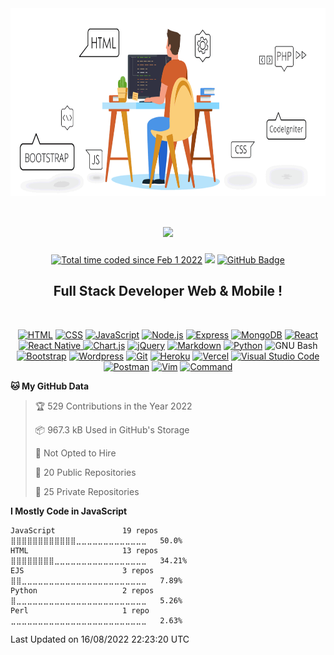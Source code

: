 <div class="header">
    <a href="#"><img width="100%" src="assets/cover.gif" height="300px" align="center" /></a>
    <h1 align="center"><img src="https://raw.githubusercontent.com/MartinHeinz/MartinHeinz/master/wave.gif" width="0px"></h1>
    <p align="center">
        <a href="https://wakatime.com/@86d7ec69-f6ba-4041-8e22-8c92ba3fc1de"><img src="https://wakatime.com/badge/user/86d7ec69-f6ba-4041-8e22-8c92ba3fc1de.svg" alt="Total time coded since Feb 1 2022" /></a>
        <a href="https://github.com/Meghna-DAS/github-profile-views-counter"><img src="https://komarev.com/ghpvc/?username=NDRBAX"></a>
        <a href="https://github.com/NDRBAX?tab=followers"><img src="https://img.shields.io/github/followers/NDRBAX?label=Followers&style=social" alt="GitHub Badge"></a>
    </p>
    <h2 align="center">Full Stack Developer Web & Mobile !</h2><br>
    <p align="center">
    <a href="https://github.com/search?q=user%3ANDRBAX+language%3Ahtml"><img alt="HTML" src="https://img.shields.io/badge/HTML-E34F26.svg?style=for-the-badge&logo=html5&logoColor=white"></a>
    <a href="https://github.com/search?q=user%3ANDRBAX+language%3Acss"><img alt="CSS" src="https://img.shields.io/badge/CSS-1572B6.svg?style=for-the-badge&logo=css3&logoColor=white"></a>
    <a href="https://github.com/search?q=user%3ANDRBAX+language%3Ajavascript"><img alt="JavaScript" src="https://img.shields.io/badge/JavaScript-F7DF1E.svg?style=for-the-badge&logo=javascript&logoColor=black"></a>
    <a href="https://github.com/search?q=user%3ANDRBAX+language%3Ajavascript"><img alt="Node.js" src="https://img.shields.io/badge/Node.js-43853D.svg?style=for-the-badge&logo=node.js&logoColor=white"></a>
    <a href="#"><img alt="Express" src="https://img.shields.io/badge/Express-20232a.svg?style=for-the-badge&logo=express&logoColor=%2361DAFB"></a>
    <a href="#"><img alt="MongoDB" src ="https://img.shields.io/badge/MongoDB-4ea94b.svg?style=for-the-badge&logo=mongodb&logoColor=white"></a>
    <a href="#"><img alt="React" src="https://img.shields.io/badge/React-20232a.svg?logo=react&style=for-the-badge&logoColor=%2361DAFB"></a>
    <a href="#"><img alt="React Native" src="https://img.shields.io/badge/React_Native-20232A.svg?style=for-the-badge&logo=react&logoColor=61DAFB"> </a>
    <a href="#"><img alt="Chart.js" src="https://img.shields.io/badge/Chart.js-596275.svg?style=for-the-badge&logo=chart.js&logoColor=%FF6384"></a>
    <a href="#"><img alt="jQuery" src="https://img.shields.io/badge/jQuery-0984e3.svg?style=for-the-badge&logo=jquery&logoColor=%FFFFFF"></a>
    <a href="https://github.com/search?q=user%3ANDRBAX+language%3Amarkdown"><img alt="Markdown" src="https://img.shields.io/badge/Markdown-000000.svg?style=for-the-badge&logo=markdown&logoColor=white"></a>
    <a href="#"><img alt="Python" src="https://img.shields.io/badge/Python-3776AB.svg?logo=python&style=for-the-badge&logoColor=white"></a>
    <a><img alt="GNU Bash" src="https://img.shields.io/badge/GNU%20Bash-4EAA25.svg?style=for-the-badge&logo=GNU%20Bash&logoColor=white"></img></a>
    <a href="#"><img alt="Bootstrap" src="https://img.shields.io/badge/Bootstrap-7952B3.svg?logo=bootstrap&style=for-the-badge&logoColor=white"></a>
    <a href="#"><img alt="Wordpress" src="https://img.shields.io/badge/Wordpress-21759B?logo=wordpress&style=for-the-badge&logoColor=white"></a>
    <!-- <a href="#"><img alt="Material Design" src="https://img.shields.io/badge/Material%20Design-1B1464.svg?logo=material-design&logoColor=white"></a> -->
    <a href="#"><img alt="Git" src="https://img.shields.io/badge/Git-F05033.svg?logo=git&style=for-the-badge&logoColor=white"></a>
    <a href="#"><img alt="Heroku" src="https://img.shields.io/badge/Heroku-430098.svg?style=for-the-badge&logo=heroku&logoColor=white"></a>
    <a href="#"><img alt="Vercel" src="https://img.shields.io/badge/Vercel-000000.svg?style=for-the-badge&logo=vercel&logoColor=white"></a>
    <a href="#"><img alt="Visual Studio Code" src="https://img.shields.io/badge/Visual%20Studio%20Code-0078d7.svg?style=for-the-badge&logo=visual-studio-code&logoColor=white"></a>
    <a href="#"><img alt="Postman" src="https://img.shields.io/badge/Postman-FF6C37?style=for-the-badge&logo=postman&logoColor=white"></a>
    <a href="#"><img alt="Vim" src="https://img.shields.io/badge/Vim-019733.svg?style=for-the-badge&logo=vim&logoColor=%white"></a>
    <!-- <a href="#"><img alt="Fedora" src="https://img.shields.io/badge/Fedora-0c2461.svg?logo=fedora&logoColor=%2361DAFB"></a> -->
    <a href="#"><img alt="Command" src="https://img.shields.io/badge/Terminal-3c6382.svg?style=for-the-badge&logo=gnometerminal&logoColor=%white"></a>
    <!-- <a href="#"><img alt="Codepen" src="https://img.shields.io/badge/Codepen-000000.svg?logo=codepen&logoColor=white"></a>
    <a href="#"><img alt="Repl.it" src="https://img.shields.io/badge/Repl.it-0D101E.svg?logo=Replit&logoColor=white"></a>
        <a href="#"><img alt="Gimp" src="https://img.shields.io/badge/Gimp-b71540.svg?logo=gimp&logoColor=%FFF"></a>
    <a href="#"><img alt="Krita" src="https://img.shields.io/badge/Krita-1e3799.svg?logo=krita&logoColor=%white"></a> 
    <a href="#"><img alt="Adobe Photoshop" src="https://img.shields.io/badge/Photoshop-20232a.svg?logo=adobephotoshop&logoColor=%FFF"></a>
    <a href="#"><img alt="Adobe Premiere Pro" src="https://img.shields.io/badge/Premiere Pro-20232a.svg?logo=adobepremierepro&logoColor=%FFF"></a>
    <a href="#"><img alt="Adobe After Effects" src="https://img.shields.io/badge/After Effects-20232a.svg?logo=adobeaftereffects&logoColor=%FFF"></a>
    <a href="#"><img alt="Adobe Audition" src="https://img.shields.io/badge/Audition-20232a.svg?logo=adobeaudition&logoColor=%FFF"></a>
    <a href="#"><img alt="Adobe Illustrator" src="https://img.shields.io/badge/Illustrator-20232a.svg?logo=adobeillustrator&logoColor=%white"></a>
    <a href="#"><img alt="Adobe Indesign" src="https://img.shields.io/badge/Indesign-20232a.svg?logo=adobeindesign&logoColor=%FFF"></a> -->
</p>
       
</div>

<!--START_SECTION:waka-->
**🐱 My GitHub Data** 

> 🏆 529 Contributions in the Year 2022
 > 
> 📦 967.3 kB Used in GitHub's Storage 
 > 
> 🚫 Not Opted to Hire
 > 
> 📜 20 Public Repositories 
 > 
> 🔑 25 Private Repositories  
 > 
**I Mostly Code in JavaScript** 

```text
JavaScript               19 repos            ⣿⣿⣿⣿⣿⣿⣿⣿⣿⣿⣿⣿⣀⣀⣀⣀⣀⣀⣀⣀⣀⣀⣀⣀⣀   50.0% 
HTML                     13 repos            ⣿⣿⣿⣿⣿⣿⣿⣿⣀⣀⣀⣀⣀⣀⣀⣀⣀⣀⣀⣀⣀⣀⣀⣀⣀   34.21% 
EJS                      3 repos             ⣿⣿⣀⣀⣀⣀⣀⣀⣀⣀⣀⣀⣀⣀⣀⣀⣀⣀⣀⣀⣀⣀⣀⣀⣀   7.89% 
Python                   2 repos             ⣿⣀⣀⣀⣀⣀⣀⣀⣀⣀⣀⣀⣀⣀⣀⣀⣀⣀⣀⣀⣀⣀⣀⣀⣀   5.26% 
Perl                     1 repo              ⣀⣀⣀⣀⣀⣀⣀⣀⣀⣀⣀⣀⣀⣀⣀⣀⣀⣀⣀⣀⣀⣀⣀⣀⣀   2.63%

```



 Last Updated on 16/08/2022 22:23:20 UTC
<!--END_SECTION:waka-->

<!-- <table style="border:0">
 <tr>
 <td>
    <p>🔭 Web and Mobile Developer training at <a href="https://www.lacapsule.academy/formation-developpeur-web/full-time">LaCapsule Academy</a> 🔥
    </br>🌱 I’ve done the first part of <a href="https://www.theodinproject.com/">The Odin Project</a>
    </br>👯 I’m looking to collaborate on <strfrom collections.abc import MutableMapping
ong>OpenSource Projects</strfrom>
    </br>👨‍💻  All of my projects are available <a href="https://github.com/NDRBAX?tab=repositories">here</a> !!!</p>
        <a href="https://github.com/NDRBAX?tab=repositories"><img alt="NDRBAX's Github Stats" src="https://github-readme-stats-ndrbax.vercel.app/api?username=NDRBAX&show_icons=true&count_private=true&theme=chartreuse-dark&hide_border=true&bg_color=0d1117&custom_title=NDRBAX" /></a>
    </br></br>
        <a href="https://github.com/NDRBAX?tab=repositories"><img alt="NDRBAX's streak" src="https://ndrbax-streak-stats.herokuapp.com?user=ndrbax&theme=chartreuse-dark&hide_border=true&date_format=j%20M%5B%20Y%5D&background=0d1117" /></a>
</td>
    <td>
        <a href="https://github.com/NDRBAX?tab=repositories"><img alt="NDRBAX's Wakatime Stats" src="https://github-readme-stats-ndrbax.vercel.app/api/wakatime?username=NDRBAX&theme=chartreuse-dark&hide_border=true&langs_count=8&bg_color=0d1117&layout=compact&custom_title=Recent activity" /></a></br></br>
        <a href="https://github.com/NDRBAX?tab=repositories "><img alt="NDRBAX's Top Languages" src="https://github-readme-stats-ndrbax.vercel.app/api/top-langs/?username=NDRBAX&langs_count=8&count_private=true&layout=compact&theme=chartreuse-dark&hide_border=true&bg_color=0d1117"/></a><p align="center"><b>Note:</b> Top languages is only a metric of the languages my public code consists of and doesn't reflect experience or skill level.</p>
    </td>
 </tr> -->

<!--L-->

